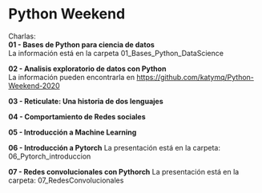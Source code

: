 # Python Weekend

Charlas:  
**01 - Bases de Python para ciencia de datos**  
La información está en la carpeta 01_Bases_Python_DataScience 
  
  
**02 - Analisis exploratorio de datos con Python**  
La información pueden encontrarla en https://github.com/katymq/Python-Weekend-2020

  
**03 - Reticulate: Una historia de dos lenguajes**
  
   
**04 - Comportamiento de Redes sociales**
  
   
**05 - Introducción a Machine Learning**
  
   
**06 - Introducción a Pytorch**
La presentación está en la carpeta: 06_Pytorch_introduccion
   
**07 - Redes convolucionales con Pythorch**
La presentación está en la carpeta: 07_RedesConvolucionales
  
